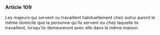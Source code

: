 ### Article 109

Les majeurs qui servent ou travaillent habituellement chez autrui auront le même domicile que la personne qu'ils servent ou chez laquelle ils travaillent, lorsqu'ils demeureront avec elle dans la même maison.

